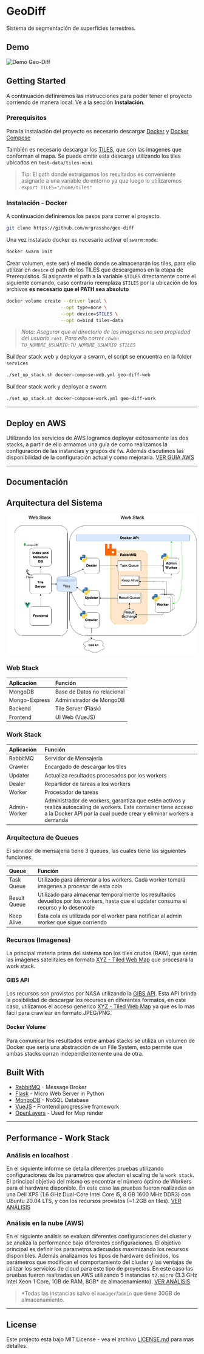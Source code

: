# GeoDiff

Sistema de segmentación de superficies terrestres.

## Demo

![Demo Geo-Diff](/diagrams/demo.gif "Demo Geo-Diff")

## Getting Started

A continuación definiremos las instrucciones para poder tener el proyecto corriendo de manera local. Ve a la sección **Instalación**.

### Prerequisitos

Para la instalación del proyecto es necesario descargar [Docker](https://docs.docker.com/desktop/) y [Docker Compose](https://docs.docker.com/compose/install/)

También es necesario descargar los [TILES](https://app.box.com/s/pakte9wz7u0xfoitmktxsspbz01wsijc), que son las imagenes que conforman el mapa. Se puede omitir esta descarga utilizando los tiles ubicados en `test-data/tiles-mini`

> Tip: El path donde extraigamos los resultados es conveniente asignarlo a una variable de entorno ya que luego lo utilizaremos `export TILES="/home/tiles"`

### Instalación - Docker

A continuación definiremos los pasos para correr el proyecto.

```bash
git clone https://github.com/mrgrassho/geo-diff
```

Una vez instalado docker es necesario activar el `swarm:mode`:

```bash
docker swarm init
```

Crear volumen, este será el medio donde se almacenarán los tiles, para ello utilizar en `device` el path de los TILES que descargamos en la etapa de Prerequisitos. Si asignaste el path a la variable `$TILES` directamente corre el siguiente comando, caso contrario reemplaza `$TILES` por la ubicación de los archivos **es necesario que el PATH sea absoluto**

```bash
docker volume create --driver local \
                    --opt type=none \
                    --opt device=$TILES \
                    --opt o=bind tiles-data
```

> _Nota: Asegurar que el directorio de las imagenes no sea propiedad del usuario `root`. Para ello correr `chwon TU_NOMBRE_USUARIO:TU_NOMBRE_USUARIO $TILES`_

Buildear stack web y deployar a swarm, el script se encuentra en la folder `services`

```bash
./set_up_stack.sh docker-compose-web.yml geo-diff-web  
```

Buildear stack work y deployar a swarm

```bash
./set_up_stack.sh docker-compose-work.yml geo-diff-work  
```

---

## Deploy en AWS

Utilizando los servicios de AWS logramos deployar exitosamente las dos stacks, a partir de ello armamos una guía de como realizamos la configuración de las instancias y grupos de fw. Además discutimos las disponibilidad de la configuración actual y como mejorarla. [VER GUIA AWS](AWS.md)

---

## Documentación

## Arquitectura del Sistema

![Arquitectura](diagrams/GeoDiffDiagram.png)

### Web Stack

| Aplicación     | Función     |
| :------------- | :------------- |
| MongoDB        | Base de Datos no relacional      |
| Mongo-Express  | Administrador de MongoDB  |
| Backend  | Tile Server (Flask) |
| Frontend  | UI Web (VueJS) |

### Work Stack

| Aplicación     | Función     |
| :------------- | :------------- |
| RabbitMQ       | Servidor de Mensajeria   |
| Crawler        | Encargado de descargar los tiles |
| Updater        | Actualiza resultados procesados por los workers   |
| Dealer         | Repartidor de tareas a los workers   |
| Worker         | Procesador de tareas   |
| Admin-Worker  | Administrador de workers, garantiza que estén activos y realiza autoscaling de workers. Este container tiene acceso a la Docker API por la cual puede crear y eliminar workers a demanda |

### Arquitectura de Queues

El servidor de mensajeria tiene 3 queues, las cuales tiene las siguientes funciones:

| Queue     | Función     |
| :------------- | :------------- |
| Task Queue     | Utilizado para alimentar a los workers. Cada worker tomará imagenes a procesar de esta cola |
| Result Queue   | Utilizado para almacenar temporalmente los resultados devueltos por los workers, hasta que el updater consuma el recurso y lo desencole |
| Keep Alive | Esta cola es utilizada por el worker para notificar al admin worker que sigue corriendo |

### Recursos (Imagenes)

La principal materia prima del sistema son los tiles crudos (RAW), que serán las imágenes satelitales en formato [XYZ - Tiled Web Map](https://en.wikipedia.org/wiki/Tiled_web_map) que procesará la work stack.

#### GIBS API

Los recursos son provistos por NASA utilizando la [GIBS API](https://wiki.earthdata.nasa.gov/display/GIBS/GIBS+API+for+Developers#GIBSAPIforDevelopers-GenericXYZTileAccess). Esta API brinda la posibilidad de descargar los recursos en diferentes formatos, en este caso, utilizamos el acceso generico [XYZ - Tiled Web Map](https://en.wikipedia.org/wiki/Tiled_web_map) ya que es lo mas fácil para crawlear en formato JPEG/PNG.

#### Docker Volume

Para comunicar los resultados entre ambas stacks se utiliza un volumen de Docker que sería una abstracción de un File System, esto permite que ambas stacks corran independientemente una de otra.

## Built With

* [RabbitMQ](https://www.rabbitmq.com/) - Message Broker
* [Flask](https://flask.palletsprojects.com/en/1.1.x/) - Micro Web Server in Python
* [MongoDB](https://www.mongodb.com/es) - NoSQL Database
* [VueJS](https://vuejs.org/v2/guide/) - Frontend progressive framework
* [OpenLayers](https://openlayers.org/) - Used for Map render

---

## Performance - Work Stack

### Análisis en localhost

En el siguiente informe se detalla diferentes pruebas utilizando configuraciones de los parametros que afectan el scaling de la `work stack`. El principal objetivo del mismo es encontrar el número óptimo de Workers para el hardware disponible. En este caso las pruebas fueron realizadas en una Dell XPS (1.6 GHz Dual-Core Intel Core i5, 8 GB 1600 MHz DDR3) con Ubuntu 20.04 LTS, y con los recursos provistos (~1.2GB en tiles). [VER ANÁLISIS](./analysis/workers-performance-comparison.pdf)

### Análisis en la nube (AWS)

En el siguiente análsis se evaluan diferentes configuraciones del cluster y se analiza la performance bajo diferentes configuraciones. El objetivo principal es definir los parametros adecuados maximizando los recursos disponibles. Además analizamos los tipos de hardware definidos, los parámetros que modifican el comportamiento del cluster y las ventajas de utilizar los servicios de cloud para este tipo de proyectos. En este caso las pruebas fueron realizadas en AWS utilizando 5 instancias `t2.micro` (3.3 GHz Intel Xeon 1 Core, 1GB de RAM, 8GB* de almacenamiento). [VER ANÁLISIS](./analysis/aws-performance-comparison.md)

> *Todas las instancias salvo el `manager`/`admin` que tiene 30GB de almacenamiento.

---

## License

Este projecto esta bajo MIT License - vea el archivo [LICENSE.md](LICENSE.md) para mas detalles.
